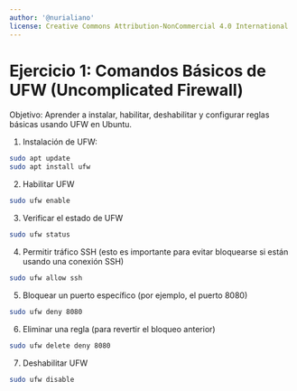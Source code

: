 ```yaml
---
author: '@nurialiano'
license: Creative Commons Attribution-NonCommercial 4.0 International
---
```


# Ejercicio 1: Comandos Básicos de UFW (Uncomplicated Firewall)

Objetivo: Aprender a instalar, habilitar, deshabilitar y configurar reglas básicas usando UFW en Ubuntu.

1. Instalación de UFW:

~~~bash
sudo apt update
sudo apt install ufw
~~~

2. Habilitar UFW

~~~sh
sudo ufw enable
~~~

3. Verificar el estado de UFW

~~~sh
sudo ufw status
~~~

4. Permitir tráfico SSH (esto es importante para evitar bloquearse si están usando una conexión SSH)

~~~sh
sudo ufw allow ssh
~~~

5. Bloquear un puerto específico (por ejemplo, el puerto 8080)

~~~sh
sudo ufw deny 8080
~~~

6. Eliminar una regla (para revertir el bloqueo anterior)

~~~sh
sudo ufw delete deny 8080
~~~

7. Deshabilitar UFW

~~~sh
sudo ufw disable
~~~
